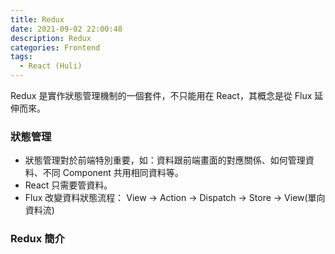 ```yaml
---
title: Redux
date: 2021-09-02 22:00:48
description: Redux
categories: Frontend
tags:
  - React (Huli)
---
```


Redux 是實作狀態管理機制的一個套件，不只能用在 React，其概念是從 Flux 延伸而來。

### 狀態管理

* 狀態管理對於前端特別重要，如：資料跟前端畫面的對應關係、如何管理資料、不同 Component 共用相同資料等。
* React 只需要管資料。
* Flux 改變資料狀態流程： View -> Action -> Dispatch -> Store -> View(單向資料流)

### Redux 簡介